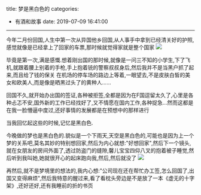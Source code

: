 title: 梦是黑白色的
categories:
  - 有酒和故事
date: 2019-07-09 16:41:00
---

今年二月份回国,人生中第一次从异国他乡回国,从人事手中拿到已经清关好的护照,感觉就像是已经拿上了回家的车票,那时候就觉得家就是整个国家
![](https://hexosrc.oss-cn-shenzhen.aliyuncs.com/blog/20190709185642.jpg)
<!-- more -->
毕竟是第一次,满是感慨.想着刚出国的那时候,就像是一问三不知的小学生,下了飞机,就跟着腰上别着的手枪,手上抱着铳的警察叔叔身后,然后我并不是当黑户抓了起来,而且给了钱的保关
在机场的停车场的路边上等着,一眼望去,不是皮肤白皙的美女和欧美人,而是像是晒黑过头了的黄种人......

回国不久,就开始办出国的签证,各种被拒签,全都是因为在F国逗留太久了,心里是各种忐忑不安,国外新的工作已经找好了,又不情愿在国内工作,各种捉急...然而这都是在我一脸懵逼中度过,还好事情的发展都是在预想中的那样进行

当我回忆起这些的时候,记忆是黑白色.

今晚做的梦也是黑白色的.貌似是一个下雨天,天空是黑白色的,可能也是因为上一个梦的关系吧,莫名其妙的特别想回家,然后为内心就想:"好想回家",然后下一个镜头,就在女朋友的房间外面了,透过防盗门的缝隙,馨儿宝宝四仰八叉的抱着被子睡觉,然后听到我叫她,她就很开心的起床跑向我,然后,然后就没了
![](https://hexosrc.oss-cn-shenzhen.aliyuncs.com/blog/20190709185643.jpg)

再然后,就不是梦境里的想法的,我内心想:"公司现在还在帮忙办工签,怎么回国了,出国又变得麻烦",然后我特意的醒过来,看了看枕头旁边是不是放了一本《虚无的十字架》,还好还好,还有我睡前的折的书页






